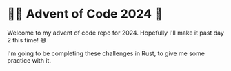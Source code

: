 # 🎅🏻 Advent of Code 2024 🎄

Welcome to my advent of code repo for 2024. Hopefully I'll make it past day 2
this time! 😅

I'm going to be completing these challenges in Rust, to give me some practice
with it.
